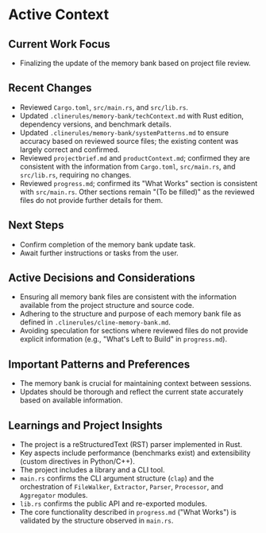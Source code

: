 # Active Context

## Current Work Focus

- Finalizing the update of the memory bank based on project file review.

## Recent Changes

- Reviewed `Cargo.toml`, `src/main.rs`, and `src/lib.rs`.
- Updated `.clinerules/memory-bank/techContext.md` with Rust edition, dependency versions, and benchmark details.
- Updated `.clinerules/memory-bank/systemPatterns.md` to ensure accuracy based on reviewed source files; the existing content was largely correct and confirmed.
- Reviewed `projectbrief.md` and `productContext.md`; confirmed they are consistent with the information from `Cargo.toml`, `src/main.rs`, and `src/lib.rs`, requiring no changes.
- Reviewed `progress.md`; confirmed its "What Works" section is consistent with `src/main.rs`. Other sections remain "(To be filled)" as the reviewed files do not provide further details for them.

## Next Steps

- Confirm completion of the memory bank update task.
- Await further instructions or tasks from the user.

## Active Decisions and Considerations

- Ensuring all memory bank files are consistent with the information available from the project structure and source code.
- Adhering to the structure and purpose of each memory bank file as defined in `.clinerules/cline-memory-bank.md`.
- Avoiding speculation for sections where reviewed files do not provide explicit information (e.g., "What's Left to Build" in `progress.md`).

## Important Patterns and Preferences

- The memory bank is crucial for maintaining context between sessions.
- Updates should be thorough and reflect the current state accurately based on available information.

## Learnings and Project Insights

- The project is a reStructuredText (RST) parser implemented in Rust.
- Key aspects include performance (benchmarks exist) and extensibility (custom directives in Python/C++).
- The project includes a library and a CLI tool.
- `main.rs` confirms the CLI argument structure (`clap`) and the orchestration of `FileWalker`, `Extractor`, `Parser`, `Processor`, and `Aggregator` modules.
- `lib.rs` confirms the public API and re-exported modules.
- The core functionality described in `progress.md` ("What Works") is validated by the structure observed in `main.rs`.
